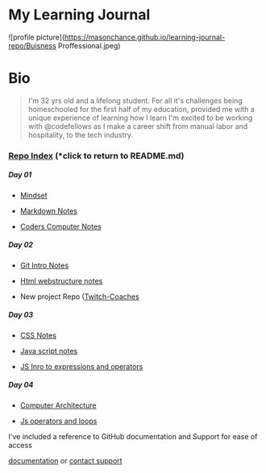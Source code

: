 # My Learning Journal

![profile picture](https://masonchance.github.io/learning-journal-repo/Buisness Proffessional.jpeg)

# Bio

>I'm 32 yrs old and a lifelong student. For all it's challenges being homeschooled for the first half of my education, provided me with a unique experience of learning how I learn
 I'm excited to be working with @codefellows as I make a career shift from manual labor and hospitality, to the tech industry. 


### [Repo Index](https://masonchance.github.io/learning-journal-repo/) (*click to return to README.md)

##### Day 01

- [Mindset](https://masonchance.github.io/learning-journal-repo/main-page)

- [Markdown Notes](https://masonchance.github.io/learning-journal-repo/markdown-notes)

- [Coders Computer Notes](https://masonchance.github.io/learning-journal-repo/the-coders-computer-notes)

##### Day 02

 - [Git Intro Notes](https://masonchance.github.io/learning-journal-repo/git-intro-notes)

 - [Html webstructure notes](https://masonchance.github.io/learning-journal-repo/Html-webstructure-notes)
 
 - New project Repo ([Twitch-Coaches](https://masonchance.github.io/twitch-coaches)

##### Day 03

- [CSS Notes](https://masonchance.github.io/learning-journal-repo/css-notes)

- [Java script notes](https://masonchance.github.io/learning-journal-repo/js-notes)

- [JS Inro to expressions and operators](https://masonchance.github.io/learning-journal-repo/js-intro-expressions-operatiors)

##### Day 04

- [Computer Architecture](https://masonchance.github.io/learning-journal-repo/computer-architecture-logic-notes)

- [Js operators and loops](https://masonchance.github.io/learning-journal-repo/js-operators-loops-notes)




I've included a reference to GitHub documentation and Support for ease of access

[documentation](https://help.github.com/categories/github-pages-basics/) or [contact support](https://github.com/contact)
